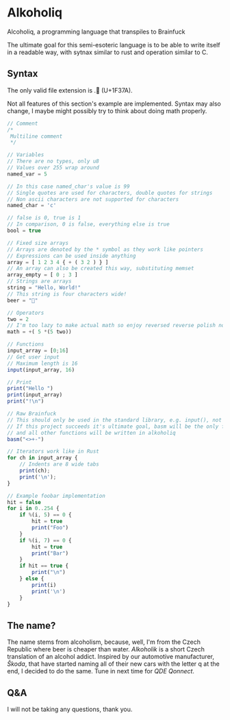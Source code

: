 # Alkoholiq

Alcoholiq, a programming language that transpiles to Brainfuck

The ultimate goal for this semi-esoteric language is to be able to write itself in a readable way, with sytnax similar
to rust and operation similar to C.

## Syntax

The only valid file extension is .🍺 (U+1F37A).

Not all features of this section's example are implemented.
Syntax may also change, I maybe might possibly try to think about doing math properly.

```js
// Comment
/* 
 Multiline comment
 */

// Variables
// There are no types, only u8
// Values over 255 wrap around
named_var = 5

// In this case named_char's value is 99
// Single quotes are used for characters, double quotes for strings
// Non ascii characters are not supported for characters
named_char = 'c'

// false is 0, true is 1
// In comparison, 0 is false, everything else is true
bool = true

// Fixed size arrays
// Arrays are denoted by the * symbol as they work like pointers
// Expressions can be used inside anything
array = [ 1 2 3 4 { + ( 3 2 ) } ]
// An array can also be created this way, substituting memset
array_empty = [ 0 ; 3 ]
// Strings are arrays
string = "Hello, World!"
// This string is four characters wide!
beer = "🍺"

// Operators
two = 2
// I'm too lazy to make actual math so enjoy reversed reverse polish notation
math = +( 5 *(5 two))

// Functions
input_array = [0;16]
// Get user input
// Maximum length is 16
input(input_array, 16)

// Print
print("Hello ")
print(input_array)
print("!\n")

// Raw Brainfuck
// This should only be used in the standard library, e.g. input(), not in user code
// If this project succeeds it's ultimate goal, basm will be the only function from the compiler except math,
// and all other functions will be written in alkoholiq
basm("<>+-")

// Iterators work like in Rust
for ch in input_array {
	// Indents are 8 wide tabs
	print(ch);
	print('\n');
}

// Example foobar implementation
hit = false
for i in 0..254 {
	if %(i, 5) == 0 {
		hit = true
		print("Foo")
	}
	if %(i, 7) == 0 {
		hit = true
		print("Bar")
	}
	if hit == true {
		print("\n")
	} else {
		print(i)
		print('\n')
	}
}

```

## The name?

The name stems from alcoholism, because, well, I'm from the Czech Republic where beer is cheaper than water.
*Alkoholik* is a short Czech translation of an alcohol addict.
Inspired by our automotive manufacturer, *Škoda*, that have started naming all of their new cars with the letter q at the end, I decided to do the same.
Tune in next time for *QDE Qonnect*.

## Q&A

I will not be taking any questions, thank you.
